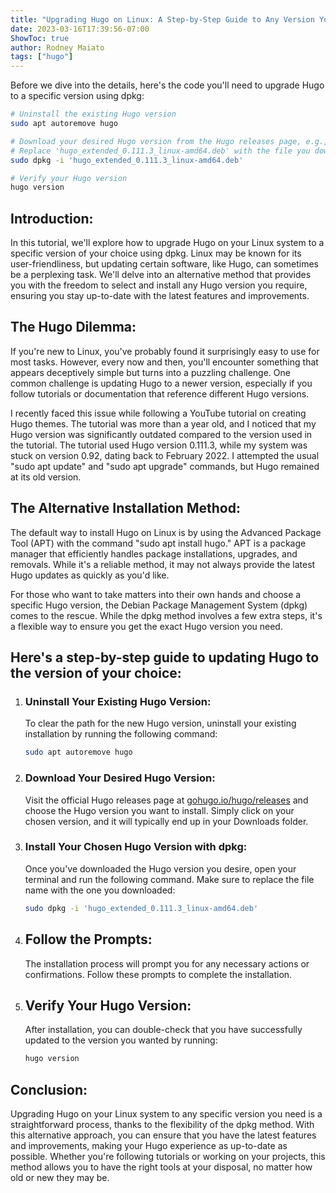 ```yaml
---
title: "Upgrading Hugo on Linux: A Step-by-Step Guide to Any Version You Need"
date: 2023-03-16T17:39:56-07:00
ShowToc: true
author: Rodney Maiato
tags: ["hugo"]
---
```

Before we dive into the details, here's the code you'll need to upgrade Hugo to a specific version using dpkg:

```bash
# Uninstall the existing Hugo version
sudo apt autoremove hugo

# Download your desired Hugo version from the Hugo releases page, e.g., 0.111.3
# Replace 'hugo_extended_0.111.3_linux-amd64.deb' with the file you downloaded
sudo dpkg -i 'hugo_extended_0.111.3_linux-amd64.deb'

# Verify your Hugo version
hugo version
```

## Introduction:
In this tutorial, we'll explore how to upgrade Hugo on your Linux system to a specific version of your choice using dpkg. Linux may be known for its user-friendliness, but updating certain software, like Hugo, can sometimes be a perplexing task. We'll delve into an alternative method that provides you with the freedom to select and install any Hugo version you require, ensuring you stay up-to-date with the latest features and improvements.

## The Hugo Dilemma:
If you're new to Linux, you've probably found it surprisingly easy to use for most tasks. However, every now and then, you'll encounter something that appears deceptively simple but turns into a puzzling challenge. One common challenge is updating Hugo to a newer version, especially if you follow tutorials or documentation that reference different Hugo versions.

I recently faced this issue while following a YouTube tutorial on creating Hugo themes. The tutorial was more than a year old, and I noticed that my Hugo version was significantly outdated compared to the version used in the tutorial. The tutorial used Hugo version 0.111.3, while my system was stuck on version 0.92, dating back to February 2022. I attempted the usual "sudo apt update" and "sudo apt upgrade" commands, but Hugo remained at its old version.

## The Alternative Installation Method:
The default way to install Hugo on Linux is by using the Advanced Package Tool (APT) with the command "sudo apt install hugo." APT is a package manager that efficiently handles package installations, upgrades, and removals. While it's a reliable method, it may not always provide the latest Hugo updates as quickly as you'd like.

For those who want to take matters into their own hands and choose a specific Hugo version, the Debian Package Management System (dpkg) comes to the rescue. While the dpkg method involves a few extra steps, it's a flexible way to ensure you get the exact Hugo version you need.

## Here's a step-by-step guide to updating Hugo to the version of your choice:

1. ### Uninstall Your Existing Hugo Version:
   To clear the path for the new Hugo version, uninstall your existing installation by running the following command:
   ```bash
   sudo apt autoremove hugo
   ```

2. ### Download Your Desired Hugo Version:
   Visit the official Hugo releases page at [gohugo.io/hugo/releases](https://gohugo.io/hugo/releases) and choose the Hugo version you want to install. Simply click on your chosen version, and it will typically end up in your Downloads folder.

3. ### Install Your Chosen Hugo Version with dpkg:
   Once you've downloaded the Hugo version you desire, open your terminal and run the following command. Make sure to replace the file name with the one you downloaded:
   ```bash
   sudo dpkg -i 'hugo_extended_0.111.3_linux-amd64.deb'
   ```

4. ## Follow the Prompts:
   The installation process will prompt you for any necessary actions or confirmations. Follow these prompts to complete the installation.

5. ## Verify Your Hugo Version:
   After installation, you can double-check that you have successfully updated to the version you wanted by running:
   ```bash
   hugo version
   ```

## Conclusion:
Upgrading Hugo on your Linux system to any specific version you need is a straightforward process, thanks to the flexibility of the dpkg method. With this alternative approach, you can ensure that you have the latest features and improvements, making your Hugo experience as up-to-date as possible. Whether you're following tutorials or working on your projects, this method allows you to have the right tools at your disposal, no matter how old or new they may be.
